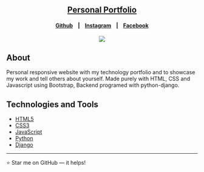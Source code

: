 <h2 align="center"><a href="https://mubashirofcl.github.io" target="_blank">Personal Portfolio</a></h2>

<h4 align="center">
    <p align="center">
        <a href="https://mubashirofcl.github.io">Github</a> &nbsp;&nbsp;&nbsp;|&nbsp;&nbsp;&nbsp;
        <a href="https://www.instagram.com/mubasheeiir/">Instagram</a>&nbsp;&nbsp;&nbsp; |&nbsp;&nbsp;&nbsp;        
      <a href="https://www.facebook.com/share/sdoxFsuVTm9WPqQJ/?mibextid=qi2Omg">Facebook</a> 
      
  </p>
</h4>

<p align="center">
    <a href="https://mubashirofcl.github.io" target="_blank"><img src="static/videos/VID-20240604-WA0149_2.gif">
  </a>
</p>

##  About 

Personal responsive website with my technology portfolio and to showcase my work and tell others about yourself. Made purely with HTML, CSS and Javascript using Bootstrap, Backend programed with python-django.

##  Technologies and Tools

* [HTML5](https://developer.mozilla.org/en-US/docs/Glossary/HTML5)
* [CSS3](https://developer.mozilla.org/en-US/docs/Web/CSS)
* [JavaScript](https://www.javascript.com/)
* [Python](https://www.python.org/)
* [Django](https://www.djangoproject.com/)

---
:star: Star me on GitHub — it helps!

